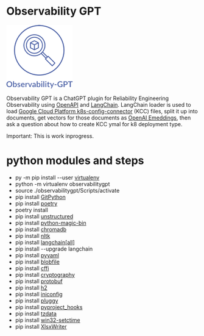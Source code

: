 # Observability GPT

![Observability GPT](https://github.com/wishcoder/observabilitygpt/blob/main/images/Observability-GPT-Small.png)

Observability GPT is a ChatGPT plugin for Reliability Engineering Observability using [OpenAPI](https://openai.com/blog/openai-api) and [LangChain](https://blog.langchain.dev/). LangChain loader is used to load [Google Cloud Platform k8s-config-connector](https://github.com/GoogleCloudPlatform/k8s-config-connector/) (KCC) files, split it up into documents, get vectors for those documents as [OpenAI Emeddings](https://platform.openai.com/docs/guides/embeddings), then ask a question about how to create KCC ymal for k8 deployment type. 

Important: This is work inprogress.

# python modules and steps

* py -m pip install --user [virtualenv](https://virtualenv.pypa.io/en/latest/)
* python -m virtualenv observabilitygpt
* source ./observabilitygpt/Scripts/activate
* pip install [GitPython](https://gitpython.readthedocs.io/en/stable/)
* pip install [poetry](https://python-poetry.org/)
* poetry install
* pip install [unstructured](https://pypi.org/project/unstructured/)
* pip install [python-magic-bin](https://pypi.org/project/python-magic-bin/)
* pip install [chromadb](https://pypi.org/project/chromadb/)
* pip install [nltk](https://www.nltk.org/)
* pip install [langchain\[all\]](https://python.langchain.com/en/latest/index.html)
* pip install --upgrade langchain
* pip install [pyyaml](https://pypi.org/project/PyYAML/)
* pip install [blobfile](https://pypi.org/project/blobfile/)
* pip install [cffi](https://cffi.readthedocs.io/en/latest/)
* pip install [cryptography](https://cryptography.io/en/latest/)
* pip install [protobuf](https://github.com/protocolbuffers/protobuf)
* pip install [h2](https://pypi.org/project/h2/)
* pip install [iniconfig](https://pypi.org/project/iniconfig/)
* pip install [pluggy](https://pluggy.readthedocs.io/en/stable/)
* pip install [pyproject_hooks](https://github.com/pypa/pyproject-hooks)
* pip install [tzdata](https://pypi.org/project/tzdata/)
* pip install [win32-setctime](https://pypi.org/project/win32-setctime/)
* pip install [XlsxWriter](https://pypi.org/project/XlsxWriter/)



